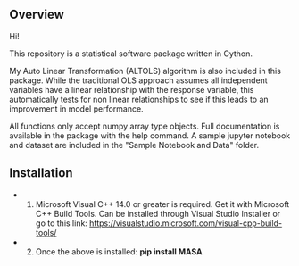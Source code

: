 ## **Overview**

Hi!

This repository is a statistical software package written in Cython. 

My Auto Linear Transformation (ALTOLS) algorithm is also included in this package. While the traditional OLS approach assumes all independent variables have a linear relationship with the response variable, this automatically tests for non linear relationships to see if this leads to an improvement in model performance. 

All functions only accept numpy array type objects. Full documentation is available in the package with the help command. A sample jupyter notebook and dataset are included in the "Sample Notebook and Data" folder.

## **Installation**

* 1. Microsoft Visual C++ 14.0 or greater is required. Get it with Microsoft C++ Build Tools. Can be installed through Visual Studio Installer or go to this link: https://visualstudio.microsoft.com/visual-cpp-build-tools/
* 2. Once the above is installed:   **pip install MASA**
